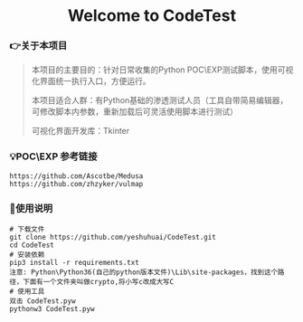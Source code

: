 <h1 align="center" >Welcome to CodeTest</h1>

### :point_right:关于本项目

>本项目的主要目的：针对日常收集的Python POC\EXP测试脚本，使用可视化界面统一执行入口，方便运行。
>
>本项目适合人群：有Python基础的渗透测试人员（工具自带简易编辑器，可修改脚本内参数，重新加载后可灵活使用脚本进行测试）
>
>可视化界面开发库：Tkinter

### :bulb:POC\EXP 参考链接

```
https://github.com/Ascotbe/Medusa
https://github.com/zhzyker/vulmap
```

### :book:使用说明

```
# 下载文件
git clone https://github.com/yeshuhuai/CodeTest.git
cd CodeTest
# 安装依赖
pip3 install -r requirements.txt
注意: Python\Python36(自己的python版本文件)\Lib\site-packages，找到这个路径，下面有一个文件夹叫做crypto,将小写c改成大写C
# 使用工具
双击 CodeTest.pyw
pythonw3 CodeTest.pyw
```




